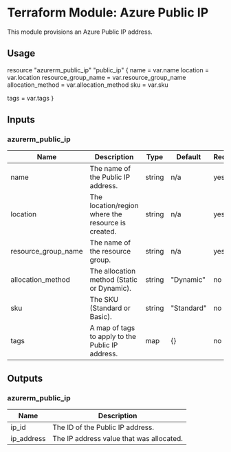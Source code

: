 # Terraform Module: Azure Public IP

This module provisions an Azure Public IP address.

## Usage


resource "azurerm_public_ip" "public_ip" {
  name                = var.name
  location            = var.location
  resource_group_name = var.resource_group_name
  allocation_method   = var.allocation_method
  sku                 = var.sku

  tags = var.tags
}

## Inputs

### azurerm_public_ip

| Name                | Description                                    | Type    | Default   | Required |
|---------------------|------------------------------------------------|---------|-----------|----------|
| name                | The name of the Public IP address.             | string  | n/a       | yes      |
| location            | The location/region where the resource is created. | string  | n/a       | yes      |
| resource_group_name | The name of the resource group.                | string  | n/a       | yes      |
| allocation_method   | The allocation method (Static or Dynamic).     | string  | "Dynamic" | no       |
| sku                 | The SKU (Standard or Basic).                   | string  | "Standard"| no       |
| tags                | A map of tags to apply to the Public IP address. | map     | {}        | no       |

## Outputs

### azurerm_public_ip

| Name       | Description                                    |
|------------|------------------------------------------------|
| ip_id      | The ID of the Public IP address.               |
| ip_address | The IP address value that was allocated.       |

